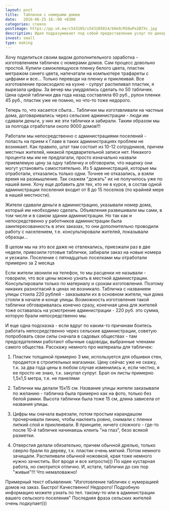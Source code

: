 ```yaml
---
layout: post
title:  Таблички с номерами домов
date:   2016-06-25 16::00 +0300
categories: стекло 
postimage: https://pp.vk.me/c543105/v543105014/b0e9/R50wPe2B7Xc.jpg
description: Идея подразумевает под собой предоставление услуг по декоративной обработке стекла с помощью специальной пасты. При небольших начальных вложениях вы можете ежемесячно зарабатывать неплохие деньги!
invest: small
type: making
---
```


Хочу поделиться своим видом дополнительного заработка - изготовлением табличек с номерами домов. Сам процесс довольно простой. Купили самоклеящуюся пленку белого цвета, пластик метражом синего цвета, напечатали на компьютере трафареты с цифрами и все... Только переводи на пленку и приклеивай. Все изготовление происходило на кухне - супруг распиливал пластик, я вырезала цифры. За вечер мы умудрялись сделать по 50 табличек. Цена одной таблички два года назад составляла 60 руб., рулон пленки 45 руб., пластик уже не помню, но что-то тоже недорого.

Теперь то, что касается сбыта... Таблички мы изготавливали на частные дома, договаривались через сельские администрации - люди им сдавали деньги, у них же эти таблички и забирали. Таким образом мы за полгода отработали около 9000 домов!!!

Работали мы непосредственно с администрациями поселений - попасть на прием к Главе в таких администрациях проблем не возникает. Как правило, штат там состоит из 10-12 сотрудников, причем местных жителей, никакой предварительной записи нет. Никакого процента мы им не предлагали, просто изначально назвали приемлемую цену за одну табличку и обговорили, что наценку они могут установить самостоятельно. Из 5 администраций, которые мы отработали, отказались только одни. Точнее не отказались, а взяли время на размышление. Так скажем "дожать" их не получилось уже по нашей вине. Хочу еще добавить для тех, кто не в курсе, в состав одной администрации поселения входит от 8 до 15 поселков (по крайней мере в нашей местности).

Жители сдавали деньги в администрацию, указывали номер дома, который им необходимо сделать. Объявления развешивали мы сами, в том числе и в самом здании администрации. Но так как и непосредственно у работников администрации была заинтересованность в этих заказах, то они дополнительно проводили работу с населением, т.е. консультировали жителей, показывали образцы...

В целом мы на это все даже не отвлекались, приезжали раз в две недели, привозили готовые таблички, забирали заказ на новые номера и уезжали. Поселение с пятнадцатью поселками мы отработали примерно за 2 месяца

Если жители звонили на телефон, то мы расценки не называли - говорили, что все цены можно узнать в местной администрации. Консультировали только по материалу и срокам изготовления. Поэтому никаких разногласий в ценах не возникало. Табличка с названием улицы стоила 220 рублей - заказывали их в основном жители, чьи дома стояли в начале и конце улицы. Возможность изготовления такой таблички обговаривалась конечно сразу, конечная цена для жителей тоже оставалась на усмотрение администрации - 220 руб. это сумма, которую брали непосредственно мы.

И еще одна подсказка - если вдруг по каким-то причинам боитесь работать непосредственно через сельские администрации, советую попробовать свои силы сначала в садовых обществах - там председателями работают обычные садоводы, выбранные членами самого общества.
Расскажу немного про материалы для табличек:

1) Пластик толщиной примерно 3 мм, используется для обшивки стен, продается в строительных магазинах. Цену сейчас уже не скажу, т.к. за два года цены в любом случае изменились и, если честно, я ее просто не знаю, т.к. закупал супруг. Брал он листы примерно 1,5х1,5 метра, т.е. не панелями

2) Таблички мы делали 15х15 см. Название улицы жители заказывали по желанию - табличка была примерно как на фото, только без белой рамки. Высота таблички была тоже 15 см, длина зависела от названия улицы.

3) Цифры мы сначала вырезали, потом простым карандашом прочерчивали линию, чтобы наклеить ровно, снимали с пленки липкий слой и приклеивали. В принципе, ничего сложного - где-то после 10-й табличке начинаешь клеить "на глаз", безо всякой разметки.

4) Отверстия делали обязательно, причем обычной дрелью, только сверло брали по дереву, т.к. пластик очень мягкий. Потом немного зачищали. Распиливали обычной ножовкой, края тоже немного нужно зачистить. Вот вроде и все хитрости))) По идее кустарная работа, но смотрится отлично. И, кстати, таблички до сих пор "живые"!!! Что немаловажно!

Примерный текст объявления: "Изготовление табличек с нумерацией домов на заказ. Быстро! Качественно! Недорого! Подробную информацию можете узнать по тел. такому-то или в администрации вашего сельского поселения" Последняя фраза сельских жителей очень подкупает)))
